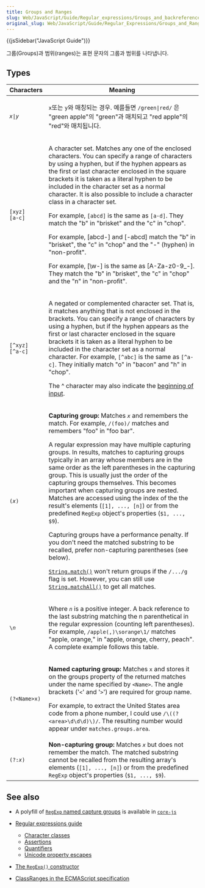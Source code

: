 ```yaml
---
title: Groups and Ranges
slug: Web/JavaScript/Guide/Regular_expressions/Groups_and_backreferences
original_slug: Web/JavaScript/Guide/Regular_Expressions/Groups_and_Ranges
---
```


{{jsSidebar("JavaScript Guide")}}

그룹(Groups)과 범위(ranges)는 표현 문자의 그룹과 범위를 나타냅니다.

## Types

<table class="standard-table">
  <thead>
    <tr>
      <th scope="col">Characters</th>
      <th scope="col">Meaning</th>
    </tr>
  </thead>
  <tbody>
    <tr>
      <td>
        <code><em>x</em>|<em>y</em></code>
      </td>
      <td>
        <p>
          <code>x</code>또는 <code>y</code>와 매칭되는 경우. 예를들면
          <code>/green|red/</code> 은 "green apple"의 "green"과 매치되고 "red
          apple"의 "red"와 매치됩니다.
        </p>
      </td>
    </tr>
    <tr>
      <td>
        <code>[xyz]<br />[a-c]</code>
      </td>
      <td>
        <p>
          A character set. Matches any one of the enclosed characters. You can
          specify a range of characters by using a hyphen, but if the hyphen
          appears as the first or last character enclosed in the square brackets
          it is taken as a literal hyphen to be included in the character set as
          a normal character. It is also possible to include a character class
          in a character set.
        </p>
        <p>
          For example, <code>[abcd]</code> is the same as <code>[a-d]</code>.
          They match the "b" in "brisket" and the "c" in "chop".
        </p>
        <p>
          For example, [abcd-] and [-abcd] match the "b" in "brisket", the "c"
          in "chop" and the "-" (hyphen) in "non-profit".
        </p>
        <p>
          For example, [\w-] is the same as [A-Za-z0-9_-]. They match the "b" in
          "brisket", the "c" in "chop" and the "n" in "non-profit".
        </p>
      </td>
    </tr>
    <tr>
      <td>
        <p>
          <code>[^xyz]<br />[^a-c]</code>
        </p>
      </td>
      <td>
        <p>
          A negated or complemented character set. That is, it matches anything
          that is not enclosed in the brackets. You can specify a range of
          characters by using a hyphen, but if the hyphen appears as the first
          or last character enclosed in the square brackets it is taken as a
          literal hyphen to be included in the character set as a normal
          character. For example, <code>[^abc]</code> is the same as
          <code>[^a-c]</code>. They initially match "o" in "bacon" and "h" in
          "chop".
        </p>
        <div class="blockIndicator note">
          <p>
            The ^ character may also indicate the
            <a
              href="https://developer.mozilla.org/en-US/docs/Web/JavaScript/Guide/Regular_Expressions/Boundaries"
              >beginning of input</a
            >.
          </p>
        </div>
      </td>
    </tr>
    <tr>
      <td><code>(<em>x</em>)</code></td>
      <td>
        <p>
          <strong>Capturing group: </strong>Matches <code><em>x</em></code> and
          remembers the match. For example, <code>/(foo)/</code> matches and
          remembers "foo" in "foo bar".
        </p>
        <p>
          A regular expression may have multiple capturing groups. In results,
          matches to capturing groups typically in an array whose members are in
          the same order as the left parentheses in the capturing group. This is
          usually just the order of the capturing groups themselves. This
          becomes important when capturing groups are nested. Matches are
          accessed using the index of the the result's elements (<code
            >[1], ..., [n]</code
          >) or from the predefined <code>RegExp</code> object's properties
          (<code>$1, ..., $9</code>).
        </p>
        <p>
          Capturing groups have a performance penalty. If you don't need the
          matched substring to be recalled, prefer non-capturing parentheses
          (see below).
        </p>
        <p>
          <code
            ><a
              href="/en-US/docs/Web/JavaScript/Reference/Global_Objects/String/match"
              >String.match()</a
            ></code
          >
          won't return groups if the <code>/.../g</code> flag is set. However,
          you can still use
          <code
            ><a
              href="/en-US/docs/Web/JavaScript/Reference/Global_Objects/String/matchAll"
              >String.matchAll()</a
            ></code
          >
          to get all matches.
        </p>
      </td>
    </tr>
    <tr>
      <td>
        <code>\<em>n</em></code>
      </td>
      <td>
        <p>
          Where <code><em>n</em></code> is a positive integer. A back reference
          to the last substring matching the n parenthetical in the regular
          expression (counting left parentheses). For example,
          <code>/apple(,)\sorange\1/</code> matches "apple, orange," in "apple,
          orange, cherry, peach". A complete example follows this table.
        </p>
      </td>
    </tr>
    <tr>
      <td><code>(?&#x3C;Name>x)</code></td>
      <td>
        <p>
          <strong>Named capturing group: </strong>Matches <code>x</code> and
          stores it on the groups property of the returned matches under the
          name specified by <code>&#x3C;Name></code>. The angle brackets
          ('<code>&#x3C;</code>' and '<code>></code>') are required for group
          name.
        </p>
        <p>
          For example, to extract the United States area code from a phone
          number, I could use <code>/\((?&#x3C;area>\d\d\d)\)/</code>. The
          resulting number would appear under <code>matches.groups.area</code>.
        </p>
      </td>
    </tr>
    <tr>
      <td><code>(?:<em>x</em>)</code></td>
      <td>
        <strong>Non-capturing group: </strong>Matches
        <code><em>x</em></code> but does not remember the match. The matched
        substring cannot be recalled from the resulting array's elements (<code
          >[1], ..., [n]</code
        >) or from the predefined <code>RegExp</code> object's properties (<code
          >$1, ..., $9</code
        >).
      </td>
    </tr>
  </tbody>
</table>

## See also

- A polyfill of [`RegExp` named capture groups](https://github.com/zloirock/core-js#ecmascript-string-and-regexp) is available in [`core-js`](https://github.com/zloirock/core-js)
- [Regular expressions guide](/en-US/docs/Web/JavaScript/Guide/Regular_Expressions)

  - [Character classes](/en-US/docs/Web/JavaScript/Guide/Regular_Expressions/Character_Classes)
  - [Assertions](/en-US/docs/Web/JavaScript/Guide/Regular_Expressions/Assertions)
  - [Quantifiers](/en-US/docs/Web/JavaScript/Guide/Regular_Expressions/Quantifiers)
  - [Unicode property escapes](/en-US/docs/Web/JavaScript/Guide/Regular_Expressions/Unicode_Property_Escapes)

- [The `RegExp()` constructor](/en-US/docs/Web/JavaScript/Reference/Global_Objects/RegExp)
- [ClassRanges in the ECMAScript specification](https://tc39.es/ecma262/multipage/text-processing.html#sec-classranges)
